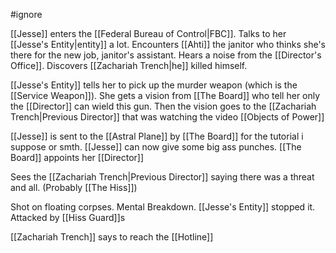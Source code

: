 #ignore

[[Jesse]] enters the [[Federal Bureau of Control|FBC]]. Talks to her [[Jesse's Entity|entity]] a lot.
Encounters [[Ahti]] the janitor who thinks she's there for the new job, janitor's assistant.
Hears a noise from the [[Director's Office]]. Discovers [[Zachariah Trench|he]] killed himself.

[[Jesse's Entity]] tells her to pick up the murder weapon (which is the [[Service Weapon]]).
She gets a vision from [[The Board]] who tell her only the [[Director]] can wield this gun.
Then the vision goes to the [[Zachariah Trench|Previous Director]] that was watching the video [[Objects of Power]]

[[Jesse]] is sent to the [[Astral Plane]] by [[The Board]] for the tutorial i suppose or smth.
[[Jesse]] can now give some big ass punches.
[[The Board]] appoints her [[Director]]

Sees the [[Zachariah Trench|Previous Director]] saying there was a threat and all. (Probably [[The Hiss]])

Shot on floating corpses. Mental Breakdown. [[Jesse's Entity]] stopped it.
Attacked by [[Hiss Guard]]s

[[Zachariah Trench]] says to reach the [[Hotline]]